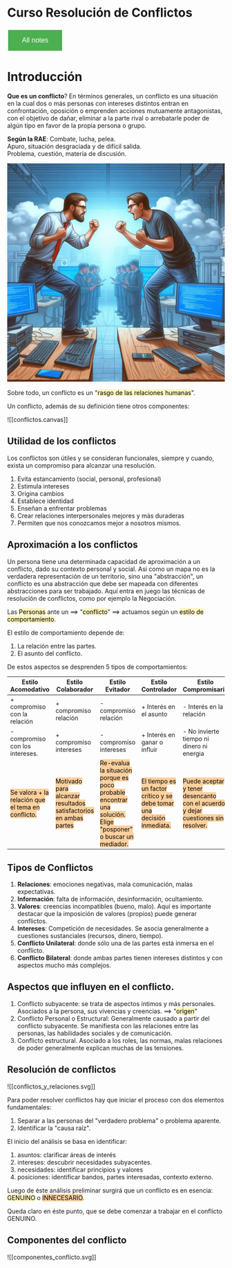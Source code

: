 # Curso Resolución de Conflictos

<style>
  .back-button {
    background-color: #4CAF50; /* Green */
    border: none;
    color: white;
    padding: 15px 32px;
    text-align: center;
    text-decoration: none;
    display: inline-block;
    font-size: 16px;
    margin: 4px 2px;
    cursor: pointer;
  }
</style>

<button class="back-button" onclick="window.location.href='https://matiaspakua.github.io/tech.notes.io'">All notes</button>

# Introducción

**Que es un conflicto**? En términos generales, un conflicto es una situación en la cual dos o más personas con intereses distintos entran en confrontación, oposición o emprenden acciones mutuamente antagonistas, con el objetivo de dañar, eliminar a la parte rival o arrebatarle poder de algún tipo en favor de la propia persona o grupo.

**Según la RAE**: Combate, lucha, pelea. Apuro, situación desgraciada y de difícil salida. Problema, cuestión, materia de discusión. 

![](../../images/conflictos.jpeg)

Sobre todo, un conflicto es un "<mark style="background: #FFF3A3A6;">rasgo de las relaciones humanas</mark>".

Un conflicto, además de su definición tiene otros componentes:

![[conflictos.canvas]]

## Utilidad de los conflictos

Los conflictos son útiles y se consideran funcionales, siempre y cuando, exista un compromiso para alcanzar una resolución.

1. Evita estancamiento (social, personal, profesional)
2. Estimula intereses
3. Origina cambios
4. Establece identidad
5. Enseñan a enfrentar problemas
6. Crear relaciones interpersonales mejores y más duraderas
7. Permiten que nos conozcamos mejor a nosotros mismos.

## Aproximación a los conflictos

Un persona tiene una determinada capacidad de aproximación a un conflicto, dado su contexto personal y social. Asi como un mapa no es la verdadera representación de un territorio, sino una "abstracción", un conflicto es una abstracción que debe ser mapeada con diferentes abstracciones para ser trabajado. Aquí entra en juego las técnicas de resolución de conflictos, como por ejemplo la Negociación.

Las <mark style="background: #FFF3A3A6;">Personas</mark> ante un ==> "<mark style="background: #FFF3A3A6;">conflicto</mark>" ==> actuamos según un <mark style="background: #FFF3A3A6;">estilo de comportamiento</mark>.

El estilo de comportamiento depende de:
 1. La relación entre las partes.
 2. El asunto del conflicto.

De estos aspectos se desprenden 5 tipos de comportamientos:

| Estilo Acomodativo                                                                            | Estilo Colaborador                                                                                           | Estilo Evitador                                                                                                                                           | Estilo Controlador                                                                                                 | Estilo Compromisario                                                                                                         |
| --------------------------------------------------------------------------------------------- | ------------------------------------------------------------------------------------------------------------ | --------------------------------------------------------------------------------------------------------------------------------------------------------- | ------------------------------------------------------------------------------------------------------------------ | ---------------------------------------------------------------------------------------------------------------------------- |
| + compromiso con la relación                                                                  | + compromiso relación                                                                                        | - compromiso relación                                                                                                                                     | + Interés en el asunto                                                                                             | - Interés en la relación                                                                                                     |
| - compromiso con los intereses.                                                               | + compromiso intereses                                                                                       | - compromiso intereses                                                                                                                                    | + Interés en ganar o influir                                                                                       | - No invierte tiempo ni dinero ni energia                                                                                    |
| <mark style="background: #FFB86CA6;">Se valora + la relación que el tema en conflicto.</mark> | <mark style="background: #FFB86CA6;">Motivado para alcanzar resultados satisfactorios en ambas partes</mark> | <mark style="background: #FFB86CA6;">Re-evalua la situación porque es poco probable encontrar una solución. Elige "posponer" o buscar un mediador.</mark> | <mark style="background: #FFB86CA6;">El tiempo es un factor crítico y se debe tomar una decisión inmediata.</mark> | <mark style="background: #FFB86CA6;">Puede aceptar y tener desencanto con el acuerdo y dejar cuestiones sin resolver.</mark> |

## Tipos de Conflictos

1. **Relaciones**: emociones negativas, mala comunicación, malas expectativas.
2. **Información**: falta de información, desinformación, ocultamiento.
3. **Valores**: creencias incompatibles (bueno, malo). Aquí es importante destacar que la imposición de valores (propios) puede generar conflictos.
4. **Intereses**: Competición de necesidades. Se asocia generalmente a cuestiones sustanciales (recursos, dinero, tiempo).
5. **Conflicto Unilateral**: donde sólo una de las partes está inmersa en el conflicto.
6. **Conflicto Bilateral**: donde ambas partes tienen intereses distintos y con aspectos mucho más complejos.

## Aspectos que influyen en el conflicto.

1. Conflicto subyacente: se trata de aspectos íntimos y más personales. Asociados a la persona, sus vivencias y creencias. ==> "<mark style="background: #FFF3A3A6;">origen</mark>"
2. Conflicto Personal o Estructural: Generalmente causado a partir del conflicto subyacente. Se manifiesta con las relaciones entre las personas, las habilidades sociales y de comunicación.
3. Conflicto estructural. Asociado a los roles, las normas, malas relaciones de poder generalmente explican muchas de las tensiones.

## Resolución de conflictos

![[conflictos_y_relaciones.svg]]


Para poder resolver conflictos hay que iniciar el proceso con dos elementos fundamentales:

1. Separar a las personas del "verdadero problema" o problema aparente.
2. Identificar la "causa raíz".

El inicio del análisis se basa en identificar:

1. asuntos: clarificar áreas de interés
2. intereses: descubrir necesidades subyacentes.
3. necesidades: identificar principios y valores
4. posiciones: identificar bandos, partes interesadas, contexto externo.

Luego de éste análisis preliminar surgirá que un conflicto es en esencia: <mark style="background: #FFF3A3A6;">GENUINO</mark> o <mark style="background: #FFB86CA6;">INNECESARIO</mark>.

Queda claro en éste punto, que se debe comenzar a trabajar en el conflicto GENUINO.

## Componentes del conflicto

![[componentes_conflicto.svg]]

